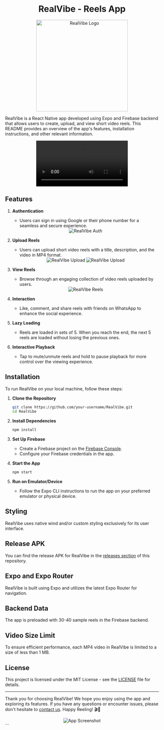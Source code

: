 
<!-- Center-align all content -->
<div align="center">

# RealVibe - Reels App

<!-- Center-align the logo -->
<p align="center">
  <img src="https://res.cloudinary.com/dqhyudo4x/image/upload/c_scale,w_300/v1695620272/Taza_tiw0qz.png" alt="RealVibe Logo" width="300" height-"300">
</p>

</div>

RealVibe is a React Native app developed using Expo and Firebase backend that allows users to create, upload, and view short video reels. This README provides an overview of the app's features, installation instructions, and other relevant information.


<!-- Center-align the video -->
<div align="center">
  <video controls width="300" height="auto">
    <source src="https://github.com/Pranjal-sharma-SDE/realvibes/assets/101920516/a1aa6063-66fc-4b81-9274-2a2e685d3dcb" type="video/mp4">
    Your browser does not support the video tag.
  </video>
</div>

## Features

1. **Authentication**
   - Users can sign in using Google or their phone number for a seamless and secure experience.
   
   <!-- Center-align the authentication image -->
   <div align="center">
     <img src="https://res.cloudinary.com/dqhyudo4x/image/upload/v1695620233/Login_vugrk0.jpg" alt="RealVibe Auth">
   </div>

2. **Upload Reels**
   - Users can upload short video reels with a title, description, and the video in MP4 format.

   <!-- Center-align the upload images -->
   <div align="center">
     <img src="https://res.cloudinary.com/dqhyudo4x/image/upload/v1695620234/upload-2_qhhcrw.jpg" alt="RealVibe Upload">
     <img src="https://res.cloudinary.com/dqhyudo4x/image/upload/v1695620234/Upload_gjhcea.jpg" alt="RealVibe Upload">
   </div>

3. **View Reels**
   - Browse through an engaging collection of video reels uploaded by users.

   <!-- Center-align the view reels image -->
   <div align="center">
     <img src="https://res.cloudinary.com/dqhyudo4x/image/upload/v1695620233/Reel_qvcz7u.jpg" alt="RealVibe Reels">
   </div>

4. **Interaction**
   - Like, comment, and share reels with friends on WhatsApp to enhance the social experience.

5. **Lazy Loading**
   - Reels are loaded in sets of 5. When you reach the end, the next 5 reels are loaded without losing the previous ones.

6. **Interactive Playback**
   - Tap to mute/unmute reels and hold to pause playback for more control over the viewing experience.

## Installation

To run RealVibe on your local machine, follow these steps:

1. **Clone the Repository**
   ```bash
   git clone https://github.com/your-username/RealVibe.git
   cd RealVibe
   ```

2. **Install Dependencies**
   ```bash
   npm install
   ```

3. **Set Up Firebase**
   - Create a Firebase project on the [Firebase Console](https://console.firebase.google.com/).
   - Configure your Firebase credentials in the app.

4. **Start the App**
   ```bash
   npm start
   ```

5. **Run on Emulator/Device**
   - Follow the Expo CLI instructions to run the app on your preferred emulator or physical device.

## Styling

RealVibe uses native wind and/or custom styling exclusively for its user interface.

## Release APK

You can find the release APK for RealVibe in the [releases section](https://github.com/your-username/RealVibe/releases) of this repository.

## Expo and Expo Router

RealVibe is built using Expo and utilizes the latest Expo Router for navigation.

## Backend Data

The app is preloaded with 30-40 sample reels in the Firebase backend.

## Video Size Limit

To ensure efficient performance, each MP4 video in RealVibe is limited to a size of less than 1 MB.

## License

This project is licensed under the MIT License - see the [LICENSE](LICENSE) file for details.

---

Thank you for choosing RealVibe! We hope you enjoy using the app and exploring its features. If you have any questions or encounter issues, please don't hesitate to [contact us](mailto:contact@realvibeapp.com). Happy Reeling! 🎬📲

<!-- Center-align the final app screenshot -->
<div align="center">
  <img src="https://res.cloudinary.com/dqhyudo4x/image/upload/v1695620233/Reel_qvcz7u.jpg" alt="App Screenshot">
</div>
```

